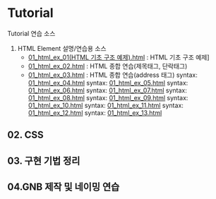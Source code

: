 # Tutorial
Tutorial 연습 소스

01. HTML Element 설명/연습용 소스
    - [01_html_ex_01(HTML 기초 구조 예제).html](https://github.com/Drawcd/tutorial/blob/master/01_html_ex_01(html%20dtd).html) : HTML 기초 구조 예제]
    - [01_html_ex_02.html](https://github.com/Drawcd/tutorial/blob/master/01_html_ex_02.html) : HTML 종합 연습(제목태그, 단락태그)
    - [01_html_ex_03.html](https://github.com/Drawcd/tutorial/blob/master/01_html_ex_03.html) : HTML 종합 연습(address 태그)
    syntax: [01_html_ex_04.html](link)
    syntax: [01_html_ex_05.html](link)
    syntax: [01_html_ex_06.html](link)
    syntax: [01_html_ex_07.html](link)
    syntax: [01_html_ex_08.html](link)
    syntax: [01_html_ex_09.html](link)
    syntax: [01_html_ex_10.html](link)
    syntax: [01_html_ex_11.html](link)
    syntax: [01_html_ex_12.html](link)
    syntax: [01_html_ex_13.html](link)

## 02. CSS

## 03. 구현 기법 정리

## 04.GNB 제작 및 네이밍 연습
